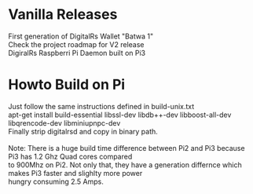                                                        
Vanilla Releases
================

First generation of DigitalRs Wallet "Batwa 1" </br>
Check the project roadmap for V2 release </br>
DigiralRs Raspberri Pi Daemon built on Pi3 </br>

Howto Build on Pi
================
Just follow the same instructions defined in build-unix.txt </br>
apt-get install build-essential libssl-dev libdb++-dev libboost-all-dev libqrencode-dev libminiupnpc-dev </br>
Finally strip digitalrsd and copy in binary path. </br>
</br>
Note: There is a huge build time difference between Pi2 and Pi3 because Pi3 has 1.2 Ghz Quad cores compared </br>
to 900Mhz on Pi2. Not only that, they have a generation differnce which makes Pi3 faster and slighlty more power </br>
hungry consuming 2.5 Amps. </br>
